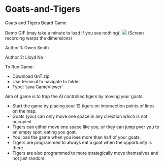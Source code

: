 # Goats-and-Tigers
Goats and Tigers Board Game 

Demo GIF (may take a minute to load if you see nothing): 
![](demo.gif)
(Screen recording warps the dimensions)

Author 1: Owen Smith

Author 2: Lloyd Na

To Run Game:
- Download GnT.zip
- Use terminal to navigate to folder
- Type: 'java GameViewer'

Aim of game is to trap the AI controlled tigers by moving your goats. 
- Start the game by placing your 12 tigers on intersection points of lines on the map.
- Goats (you) can only move one space in any direction which is not occupied
- Tigers can either move one space like you, or they can jump pver you to an empty spot, eating you goat.
- You lose the game when you lose more than half of your goats.
- Tigers are programmed to always eat a goat when the opportunity is there. 
- Tigers are also programmed to more strategically move themselves and not just random.
